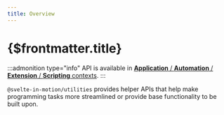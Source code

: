 ```yaml
---
title: Overview
---
```


# {$frontmatter.title}

:::admonition type="info"
API is available in [**Application** / **Automation** / **Extension** / **Scripting** contexts](../%5B...1%5Dreferences/%5B...1%5Dcontexts.md).
:::

`@svelte-in-motion/utilities` provides helper APIs that help make programming tasks more streamlined or provide base functionality to be built upon.

